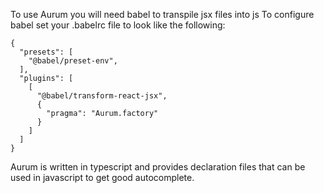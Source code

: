 To use Aurum you will need babel to transpile jsx files into js
To configure babel set your .babelrc file to look like the following:

```
{
  "presets": [
    "@babel/preset-env",
  ],
  "plugins": [
    [
      "@babel/transform-react-jsx",
      {
        "pragma": "Aurum.factory"
      }
    ]
  ]
}
```

Aurum is written in typescript and provides declaration files that can be used in javascript to get good autocomplete.